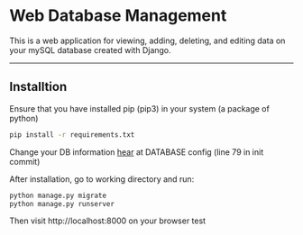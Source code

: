 # Web Database Management 

This is a web application for viewing, adding, deleting, and editing data on your mySQL database created with Django.

---

## Installtion

Ensure that you have installed pip (pip3) in your system (a package of python)

```bash
pip install -r requirements.txt
```

Change your DB information [hear](databasereach/settings.py) at DATABASE config (line 79 in init commit)

After installation, go to working directory and run:

```bash
python manage.py migrate
python manage.py runserver
```

Then visit http://localhost:8000 on your browser
test